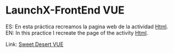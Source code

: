 # LaunchX-FrontEnd VUE

ES: En esta práctica recreamos la pagina web de la actividad [Html](https://github.com/MarioMog/LaunchX-FrontEnd/tree/main/02-HTML).<br>
EN: In this practice I recreate the page of the activity [Html](https://github.com/MarioMog/LaunchX-FrontEnd/tree/main/02-HTML).

Link: [Sweet Desert VUE](https://mariomog.github.io/sweet-desert-vue/#/)
